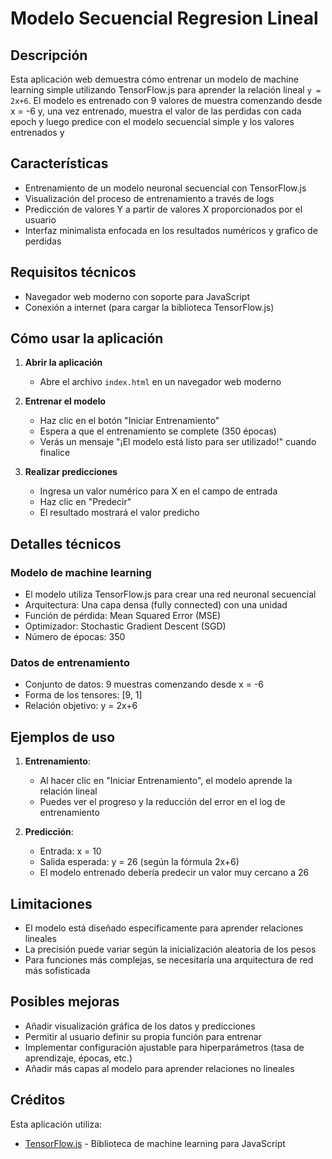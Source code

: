 # Modelo Secuencial Regresion Lineal

## Descripción

Esta aplicación web demuestra cómo entrenar un modelo de machine learning simple utilizando TensorFlow.js para aprender la relación lineal `y = 2x+6`. El modelo es entrenado con 9 valores de muestra comenzando desde x = -6 y, una vez entrenado, muestra el valor de las perdidas con cada epoch y luego predice con el modelo secuencial simple y los valores entrenados y

## Características

- Entrenamiento de un modelo neuronal secuencial con TensorFlow.js
- Visualización del proceso de entrenamiento a través de logs
- Predicción de valores Y a partir de valores X proporcionados por el usuario
- Interfaz minimalista enfocada en los resultados numéricos y grafico de perdidas

## Requisitos técnicos

- Navegador web moderno con soporte para JavaScript
- Conexión a internet (para cargar la biblioteca TensorFlow.js)


## Cómo usar la aplicación

1. **Abrir la aplicación**
   - Abre el archivo `index.html` en un navegador web moderno

2. **Entrenar el modelo**
   - Haz clic en el botón "Iniciar Entrenamiento"
   - Espera a que el entrenamiento se complete (350 épocas)
   - Verás un mensaje "¡El modelo está listo para ser utilizado!" cuando finalice

3. **Realizar predicciones**
   - Ingresa un valor numérico para X en el campo de entrada
   - Haz clic en "Predecir"
   - El resultado mostrará el valor predicho

## Detalles técnicos

### Modelo de machine learning

- El modelo utiliza TensorFlow.js para crear una red neuronal secuencial
- Arquitectura: Una capa densa (fully connected) con una unidad
- Función de pérdida: Mean Squared Error (MSE)
- Optimizador: Stochastic Gradient Descent (SGD)
- Número de épocas: 350

### Datos de entrenamiento

- Conjunto de datos: 9 muestras comenzando desde x = -6
- Forma de los tensores: [9, 1]
- Relación objetivo: y = 2x+6

## Ejemplos de uso

1. **Entrenamiento**:
   - Al hacer clic en "Iniciar Entrenamiento", el modelo aprende la relación lineal
   - Puedes ver el progreso y la reducción del error en el log de entrenamiento

2. **Predicción**:
   - Entrada: x = 10
   - Salida esperada: y = 26 (según la fórmula 2x+6)
   - El modelo entrenado debería predecir un valor muy cercano a 26

## Limitaciones

- El modelo está diseñado específicamente para aprender relaciones lineales
- La precisión puede variar según la inicialización aleatoria de los pesos
- Para funciones más complejas, se necesitaría una arquitectura de red más sofisticada

## Posibles mejoras

- Añadir visualización gráfica de los datos y predicciones
- Permitir al usuario definir su propia función para entrenar
- Implementar configuración ajustable para hiperparámetros (tasa de aprendizaje, épocas, etc.)
- Añadir más capas al modelo para aprender relaciones no lineales

## Créditos

Esta aplicación utiliza:
- [TensorFlow.js](https://www.tensorflow.org/js) - Biblioteca de machine learning para JavaScript